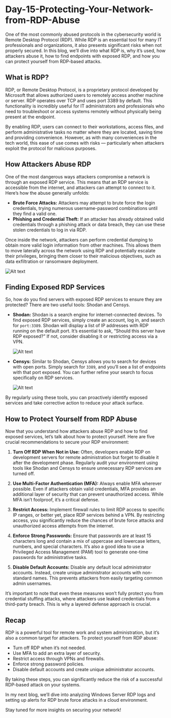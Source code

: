 # Day-15-Protecting-Your-Network-from-RDP-Abuse

One of the most commonly abused protocols in the cybersecurity world is Remote Desktop Protocol (RDP). While RDP is an essential tool for many IT professionals and organizations, it also presents significant risks when not properly secured. In this blog, we’ll dive into what RDP is, why it’s used, how attackers abuse it, how to find endpoints with exposed RDP, and how you can protect yourself from RDP-based attacks.

## What is RDP?
RDP, or Remote Desktop Protocol, is a proprietary protocol developed by Microsoft that allows authorized users to remotely access another machine or server. RDP operates over TCP and uses port 3389 by default. This functionality is incredibly useful for IT administrators and professionals who need to troubleshoot or access systems remotely without physically being present at the endpoint.

By enabling RDP, users can connect to their workstations, access files, and perform administrative tasks no matter where they are located, saving time and providing convenience. However, as with many conveniences in the tech world, this ease of use comes with risks — particularly when attackers exploit the protocol for malicious purposes.

## How Attackers Abuse RDP
One of the most dangerous ways attackers compromise a network is through an exposed RDP service. This means that an RDP service is accessible from the internet, and attackers can attempt to connect to it. Here’s how the abuse generally unfolds:

- **Brute Force Attacks:** Attackers may attempt to brute force the login credentials, trying numerous username-password combinations until they find a valid one.
- **Phishing and Credential Theft:** If an attacker has already obtained valid credentials through a phishing attack or data breach, they can use these stolen credentials to log in via RDP.

Once inside the network, attackers can perform credential dumping to obtain more valid login information from other machines. This allows them to move laterally across the network using RDP and potentially escalate their privileges, bringing them closer to their malicious objectives, such as data exfiltration or ransomware deployment.

![Alt text](https://raw.githubusercontent.com/Virus192/Day-15-Protecting-Your-Network-from-RDP-Abuse/refs/heads/main/Images/photo_5999014176942572321_w.jpg)

## Finding Exposed RDP Services
So, how do you find servers with exposed RDP services to ensure they are protected? There are two useful tools: Shodan and Censys.

- **Shodan:** Shodan is a search engine for internet-connected devices. To find exposed RDP services, simply create an account, log in, and search for `port:3389`. Shodan will display a list of IP addresses with RDP running on the default port. It’s essential to ask, “Should this server have RDP exposed?” If not, consider disabling it or restricting access via a VPN.

  ![Alt text](https://raw.githubusercontent.com/Virus192/Day-15-Protecting-Your-Network-from-RDP-Abuse/refs/heads/main/Images/photo_5999014176942572320_w.jpg)

- **Censys:** Similar to Shodan, Censys allows you to search for devices with open ports. Simply search for `3389`, and you’ll see a list of endpoints with that port exposed. You can further refine your search to focus specifically on RDP services.

  ![Alt text](https://raw.githubusercontent.com/Virus192/Day-15-Protecting-Your-Network-from-RDP-Abuse/refs/heads/main/Images/photo_5999014176942572317_w.jpg)


By regularly using these tools, you can proactively identify exposed services and take corrective action to reduce your attack surface.

## How to Protect Yourself from RDP Abuse
Now that you understand how attackers abuse RDP and how to find exposed services, let’s talk about how to protect yourself. Here are five crucial recommendations to secure your RDP environment:

1. **Turn Off RDP When Not in Use:** Often, developers enable RDP on development servers for remote administration but forget to disable it after the development phase. Regularly audit your environment using tools like Shodan and Censys to ensure unnecessary RDP services are turned off.
   
2. **Use Multi-Factor Authentication (MFA):** Always enable MFA wherever possible. Even if attackers obtain valid credentials, MFA provides an additional layer of security that can prevent unauthorized access. While MFA isn’t foolproof, it’s a critical defense.

3. **Restrict Access:** Implement firewall rules to limit RDP access to specific IP ranges, or better yet, place RDP services behind a VPN. By restricting access, you significantly reduce the chances of brute force attacks and unauthorized access attempts from the internet.

4. **Enforce Strong Passwords:** Ensure that passwords are at least 15 characters long and contain a mix of uppercase and lowercase letters, numbers, and special characters. It’s also a good idea to use a Privileged Access Management (PAM) tool to generate one-time passwords for administrative tasks.

5. **Disable Default Accounts:** Disable any default local administrator accounts. Instead, create unique administrator accounts with non-standard names. This prevents attackers from easily targeting common admin usernames.

It’s important to note that even these measures won’t fully protect you from credential stuffing attacks, where attackers use leaked credentials from a third-party breach. This is why a layered defense approach is crucial.

## Recap
RDP is a powerful tool for remote work and system administration, but it’s also a common target for attackers. To protect yourself from RDP abuse:

- Turn off RDP when it’s not needed.
- Use MFA to add an extra layer of security.
- Restrict access through VPNs and firewalls.
- Enforce strong password policies.
- Disable default accounts and create unique administrator accounts.

By taking these steps, you can significantly reduce the risk of a successful RDP-based attack on your systems.

In my next blog, we’ll dive into analyzing Windows Server RDP logs and setting up alerts for RDP brute force attacks in a cloud environment.

Stay tuned for more insights on securing your network!

